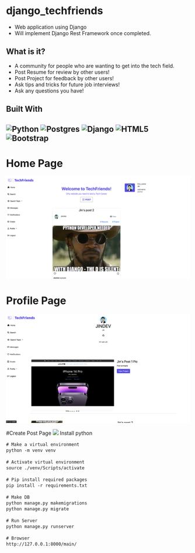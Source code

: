 # django_techfriends

- Web application using Django
- Will implement Django Rest Framework once completed. 

## What is it?
- A community for people who are wanting to get into the tech field. 
- Post Resume for review by other users!
- Post Project for feedback by other users!
- Ask tips and tricks for future job interviews!
- Ask any questions you have!

## Built With
![Python](https://img.shields.io/badge/python-3670A0?style=for-the-badge&logo=python&logoColor=ffdd54)
![Postgres](https://img.shields.io/badge/postgres-%23316192.svg?style=for-the-badge&logo=postgresql&logoColor=white)
![Django](https://img.shields.io/badge/django-%23092E20.svg?style=for-the-badge&logo=django&logoColor=white)
![HTML5](https://img.shields.io/static/v1?style=for-the-badge&message=HTML5&color=E34F26&logo=HTML5&logoColor=FFFFFF&label=)
![Bootstrap](https://img.shields.io/static/v1?style=for-the-badge&message=Bootstrap&color=7952B3&logo=Bootstrap&logoColor=FFFFFF&label=)
---
# Home Page
<img src="./staticfiles/images/Screenshot 2022-12-06 at 3.40.11 PM.png">  

# Profile Page
<img src="./staticfiles/images/Screenshot 2022-12-06 at 3.40.38 PM.png">

#Create Post Page
<img src=".staticfiles/images/Screenshot 2022-12-06 at 3.40.51 PM.png">
Install python

```
# Make a virtual environment
python -m venv venv

# Activate virtual environment
source ./venv/Scripts/activate

# Pip install required packages
pip install -r requirements.txt

# Make DB
python manage.py makemigrations
python manage.py migrate

# Run Server
python manage.py runserver

# Browser
http://127.0.0.1:8000/main/
```
